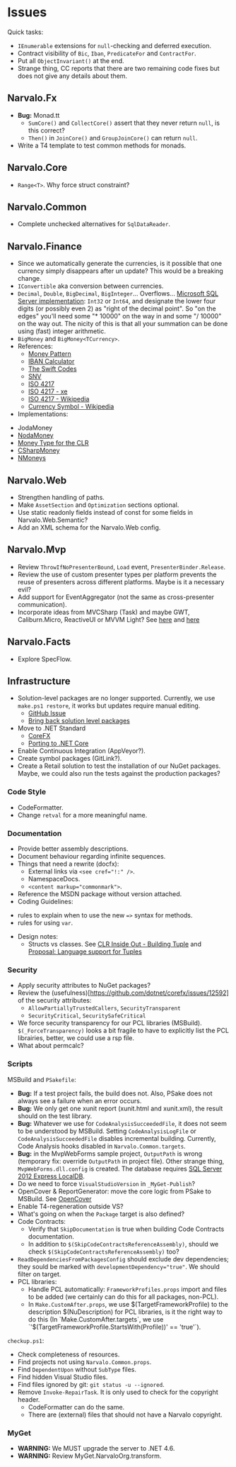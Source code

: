 Issues
======

Quick tasks:
- `IEnumerable` extensions for `null`-checking and deferred execution.
- Contract visibility of `Bic`, `Iban`, `PredicateFor` and `ContractFor`.
- Put all `ObjectInvariant()` at the end.
- Strange thing, CC reports that there are two remaining code fixes but does
  not give any details about them.

Narvalo.Fx
------------

- **Bug:** Monad.tt
  * `SumCore()` and `CollectCore()` assert that they never return `null`, is this correct?
  * `Then()` in `JoinCore()` and `GroupJoinCore()` can return `null`.
- Write a T4 template to test common methods for monads.

Narvalo.Core
------------

- `Range<T>`. Why force struct constraint?

Narvalo.Common
--------------

- Complete unchecked alternatives for `SqlDataReader`.

Narvalo.Finance
---------------

- Since we automatically generate the currencies, is it possible that one currency
  simply disappears after un update? This would be a breaking change.
- `IConvertible` aka conversion between currencies.
- `Decimal`, `Double`, `BigDecimal`, `BigInteger`... Overflows...
  [Microsoft SQL Server implementation](https://msdn.microsoft.com/en-au/library/ms179882.aspx):
  `Int32` or `Int64`, and designate the lower four digits (or possibly even 2) as
  "right of the decimal point". So "on the edges" you'll need some "* 10000"
  on the way in and some "/ 10000" on the way out. The nicity of this is that
  all your summation can be done using (fast) integer arithmetic.
- `BigMoney` and `BigMoney<TCurrency>`.
- References:
  * [Money Pattern](http://martinfowler.com/eaaCatalog/money.html)
  * [IBAN Calculator](http://www.ibancalculator.com/)
  * [The Swift Codes](https://www.theswiftcodes.com/)
  * [SNV](http://www.currency-iso.org/)
  * [ISO 4217](http://www.iso.org/iso/home/standards/currency_codes.htm)
  * [ISO 4217 - xe](http://www.xe.com/iso4217.php/)
  * [ISO 4217 - Wikipedia](http://en.wikipedia.org/wiki/ISO_4217)
  * [Currency Symbol - Wikipedia](http://en.wikipedia.org/wiki/Currency_symbol)
 - Implementations:
  * JodaMoney
  * [NodaMoney](https://github.com/remyvd/NodaMoney/)
  * [Money Type for the CLR](https://bitbucket.org/rplaire/money-type-for-the-clr)
  * [CSharpMoney](https://csharpmoney.codeplex.com/)
  * [NMoneys](https://github.com/dgg/nmoneys)

Narvalo.Web
-----------

- Strengthen handling of paths.
- Make `AssetSection` and `Optimization` sections optional.
- Use static readonly fields instead of const for some fields in Narvalo.Web.Semantic?
- Add an XML schema for the Narvalo.Web config.

Narvalo.Mvp
-----------

- Review `ThrowIfNoPresenterBound`, `Load` event, `PresenterBinder.Release`.
- Review the use of custom presenter types per platform prevents the reuse of
  presenters across different platforms. Maybe is it a necessary evil?
- Add support for EventAggregator (not the same as cross-presenter communication).
- Incorporate ideas from MVCSharp (Task) and maybe GWT, Caliburn.Micro, ReactiveUI or MVVM Light?
  See [here](http://aspiringcraftsman.com/tag/model-view-presenter/)
  and [here](http://aspiringcraftsman.com/2007/08/25/interactive-application-architecture/)

Narvalo.Facts
-------------

- Explore SpecFlow.

Infrastructure
--------------

- Solution-level packages are no longer supported. Currently, we use
  `make.ps1 restore`, it works but updates require manual editing.
  * [GitHub Issue](https://github.com/NuGet/Home/issues/522)
  * [Bring back solution level packages](https://github.com/NuGet/Home/issues/1521)
- Move to .NET Standard
  * [CoreFX](https://github.com/dotnet/corefx/blob/master/Documentation/project-docs/porting.md#unsupported-technologies)
  * [Porting to .NET Core](https://blogs.msdn.microsoft.com/dotnet/2016/02/10/porting-to-net-core/)
- Enable Continuous Integration (AppVeyor?).
- Create symbol packages (GitLink?).
- Create a Retail solution to test the installation of our NuGet packages. Maybe,
  we could also run the tests against the production packages?

### Code Style
- CodeFormatter.
- Change `retval` for a more meaningful name.

### Documentation
- Provide better assembly descriptions.
- Document behaviour regarding infinite sequences.
- Things that need a rewrite (docfx):
  * External links via `<see cref="!:" />`.
  * NamespaceDocs.
  * `<content markup="commonmark">`.
- Reference the MSDN package without version attached.
- Coding Guidelines:
 * rules to explain when to use the new `=>` syntax for methods.
 * rules for using `var`.
- Design notes:
  * Structs vs classes. See
  [CLR Inside Out - Building Tuple](https://msdn.microsoft.com/en-us/magazine/dd942829.aspx)
  and [Proposal: Language support for Tuples](https://github.com/dotnet/roslyn/issues/347)

### Security
- Apply security attributes to NuGet packages?
- Review the (usefulness)[https://github.com/dotnet/corefx/issues/12592] of the security attributes:
  * `AllowPartiallyTrustedCallers`,  `SecurityTransparent`
  * `SecurityCritical`, `SecuritySafeCritical`
- We force security transparency for our PCL libraries (MSBuild).
  `$(_ForceTransparency)` looks a bit fragile to have to explicitly list the PCL
  librairies, better, we could use a rsp file.
- What about permcalc?

### Scripts
MSBuild and `PSakefile`:
- **Bug:** If a test project fails, the build does not. Also, PSake does not
  always see a failure when an error occurs.
- **Bug:** We only get one xunit report (xunit.html and xunit.xml), the result
  should on the test library.
- **Bug:** Whatever we use for `CodeAnalysisSucceededFile`,
  it does not seem to be understood by MSBuild. Setting `CodeAnalysisLogFile` or
  `CodeAnalysisSucceededFile` disables incremental building. Currently, Code
  Analysis hooks disabled in `Narvalo.Common.targets`.
- **Bug:** in the MvpWebForms sample project, `OutputPath` is wrong (temporary
  fix: override `OutputPath`  in project file). Other strange thing,
  `MvpWebForms.dll.config` is created. The database requires
  [SQL Server 2012 Express LocalDB](https://www.microsoft.com/en-us/download/details.aspx?id=29062).
- Do we need to force `VisualStudioVersion` in `_MyGet-Publish`?
- OpenCover & ReportGenerator: move the core logic from PSake to MSBuild.
  See [OpenCover](https://github.com/OpenCover/opencover/wiki/MSBuild-Support)
- Enable T4-regeneration outside VS?
- What's going on when the `Package` target is also defined?
- Code Contracts:
  * Verify that `SkipDocumentation` is true when building Code Contracts documentation.
  * In addition to `$(SkipCodeContractsReferenceAssembly)`, should we check
    `$(SkipCodeContractsReferenceAssembly)` too?
- `ReadDependenciesFromPackagesConfig` should exclude dev dependencies; they
  sould be marked with `developmentDependency="true"`. We should filter on target.
- PCL libraries:
  * Handle PCL automatically: `FrameworkProfiles.props` import
    and files to be added (we certainly can do this for all packages, non-PCL).
  * In `Make.CustomAfter.props`, we use $(TargetFrameworkProfile)
    to the description $(NuDescription) for PCL libraries, is it the right way
    to do this (In `Make.CustomAfter.targets`, we use
    `'$(TargetFrameworkProfile.StartsWith(Profile))' == 'true'`).

`checkup.ps1`:
- Check completeness of resources.
- Find projects not using `Narvalo.Common.props`.
- Find `DependentUpon` without `SubType` files.
- Find hidden Visual Studio files.
- Find files ignored by git: `git status -u --ignored`.
- Remove `Invoke-RepairTask`. It is only used to check for the copyright header.
  * CodeFormatter can do the same.
  * There are (external) files that should not have a Narvalo copyright.

### MyGet

- **WARNING:** We MUST upgrade the server to .NET 4.6.
- **WARNING:** Review MyGet.NarvaloOrg.transform.